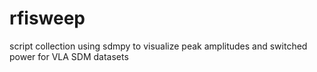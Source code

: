 # rfisweep
script collection using sdmpy to visualize peak amplitudes and switched power for VLA SDM datasets
